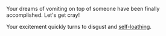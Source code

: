 Your dreams of vomiting on top of someone have been finally accomplished. Let's get cray!

Your excitement quickly turns to disgust and [self-loathing](./self-loathing/self-loathing.md).
